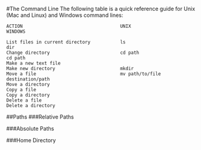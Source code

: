 #The Command Line
The following table is a quick reference guide for Unix (Mac and Linux) and Windows command lines:

```
ACTION                                    UNIX                              WINDOWS

List files in current directory           ls                                dir
Change directory                          cd path                           cd path
Make a new text file
Make new directory                        mkdir
Move a file                               mv path/to/file destination/path  
Move a directory
Copy a file
Copy a directory
Delete a file
Delete a directory 
```

##Paths
###Relative Paths

###Absolute Paths

###Home Directory